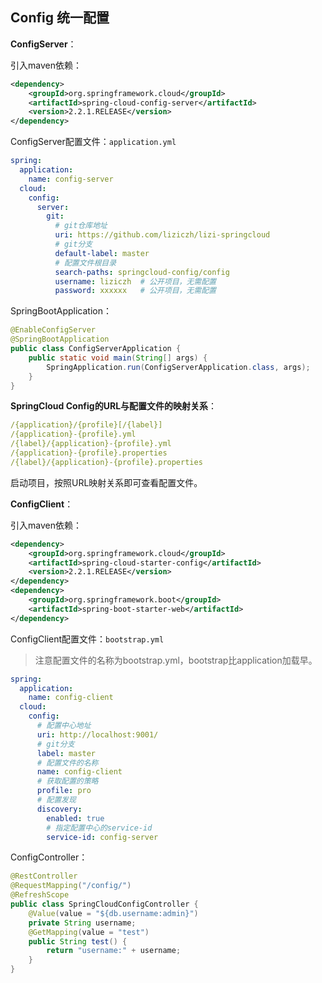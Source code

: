 ## Config 统一配置

**ConfigServer**：

引入maven依赖：

```xml
<dependency>
	<groupId>org.springframework.cloud</groupId>
	<artifactId>spring-cloud-config-server</artifactId>
    <version>2.2.1.RELEASE</version>
</dependency>
```

ConfigServer配置文件：`application.yml`  

```yaml
spring:
  application:
    name: config-server
  cloud:
    config:
      server:
        git:
          # git仓库地址
          uri: https://github.com/liziczh/lizi-springcloud
          # git分支
          default-label: master
          # 配置文件根目录
          search-paths: springcloud-config/config
          username: liziczh  # 公开项目，无需配置
          password: xxxxxx   # 公开项目，无需配置
```

SpringBootApplication：

```java
@EnableConfigServer
@SpringBootApplication
public class ConfigServerApplication {
	public static void main(String[] args) {
		SpringApplication.run(ConfigServerApplication.class, args);
	}
}
```

**SpringCloud Config的URL与配置文件的映射关系**：

```yaml
/{application}/{profile}[/{label}]
/{application}-{profile}.yml
/{label}/{application}-{profile}.yml
/{application}-{profile}.properties
/{label}/{application}-{profile}.properties
```

启动项目，按照URL映射关系即可查看配置文件。

**ConfigClient**：

引入maven依赖：

```xml
<dependency>
	<groupId>org.springframework.cloud</groupId>
	<artifactId>spring-cloud-starter-config</artifactId>
    <version>2.2.1.RELEASE</version>
</dependency>
<dependency>
	<groupId>org.springframework.boot</groupId>
	<artifactId>spring-boot-starter-web</artifactId>
</dependency>
```

ConfigClient配置文件：`bootstrap.yml` 

> 注意配置文件的名称为bootstrap.yml，bootstrap比application加载早。

```yaml
spring:
  application:
    name: config-client
  cloud:
    config:
      # 配置中心地址
      uri: http://localhost:9001/
      # git分支
      label: master
      # 配置文件的名称
      name: config-client
      # 获取配置的策略
      profile: pro
      # 配置发现
      discovery:
        enabled: true
        # 指定配置中心的service-id
        service-id: config-server
```

ConfigController：

```java
@RestController
@RequestMapping("/config/")
@RefreshScope
public class SpringCloudConfigController {
	@Value(value = "${db.username:admin}")
	private String username;
	@GetMapping(value = "test")
	public String test() {
		return "username:" + username;
	}
}
```

